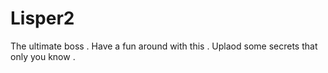 # Lisper2
The ultimate boss . Have a fun around with this . Uplaod some secrets that only you know .
